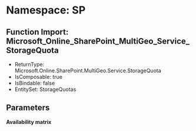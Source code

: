 # Namespace: SP

## Function Import: Microsoft_Online_SharePoint_MultiGeo_Service_StorageQuota

- ReturnType: Microsoft.Online.SharePoint.MultiGeo.Service.StorageQuota
- IsComposable: true
- IsBindable: false
- EntitySet: StorageQuotas

## Parameters

**Availability matrix**

